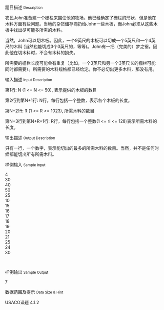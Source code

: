 <div class="panel panel-default">
<div class="area-title">
<span>
题目描述
<small>Description</small>
</span></div>
<div class="panel-body">

<p>农民John准备建一个栅栏来围住他的牧场。他已经确定了栅栏的形状，但是他在木料方面有些问题。当地的杂货储存商扔给John一些木板，而John必须从这些木板中找出尽可能多所需的木料。</p>
<p>当然，John可以切木板。因此，一个9英尺的木板可以切成一个5英尺和一个4英尺的木料 (当然也能切成3个3英尺的，等等)。John有一把（完美的）梦之锯，因此他在切木料时，不会有木料的损失。</p>
<p>所需要的栅栏长度可能会有重复（比如，一个3英尺和另一个3英尺长的栅栏可能同时都需要）。所需要的木料规格都已经给定。你不必切出更多木料，那没有用。</p>

</div>
</div>

<div class="panel panel-default">
<div class="area-title">
<span>
输入描述
<small>Input Description</small>
</span></div>
<div class="panel-body">
<p>第1行: N (1 &lt;= N &lt;= 50), 表示提供的木板的数目</p>
<p>第2行到第N+1行: N行，每行包括一个整数，表示各个木板的长度。</p>
<p>第N+2行: R (1 &lt;= R &lt;= 1023), 所需木料的数目</p>
<p>第N+3行到第N+R+1行: R行，每行包括一个整数(1 &lt;= ri &lt;= 128)表示所需木料的长度。</p>

</div>
</div>
<div  class="panel panel-default">
<div class="area-title">
<span>
输出描述
<small>Output Description</small>
</span></div>
<div class="panel-body">

<p>只有一行，一个数字，表示能切出的最多的所需木料的数目。当然，并不是任何时候都能切出所有所需木料。</p>

</div>
</div>


<div class="panel panel-default">
<div class="area-title">
<span>
样例输入
<small>Sample Input</small>
</span></div>
<div class="panel-body">
<p>4<br>30<br>40<br>50<br>25<br>10<br>15<br>16<br>17<br>18<br>19<br>20<br>21<br>25<br>24<br>30</p>
<p> </p>

</div>
</div>

<div class="panel panel-default">
<div class="area-title">
<span>
样例输出
<small>Sample Output</small>
</span></div>
<div class="panel-body">
<p>7</p>

</div>
</div>

<div class="panel panel-default">
<div class="area-title">
<span>
数据范围及提示
<small>Data Size & Hint</small>
</span></div>
<div class="panel-body">
<p>USACO译题 4.1.2</p>
</div>
</div>